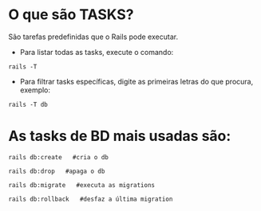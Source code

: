 # O que são TASKS?

São tarefas predefinidas que o Rails pode executar.

+ Para listar todas as tasks, execute o comando:
~~~
rails -T
~~~
+ Para filtrar tasks específicas, digite as primeiras letras do que procura, exemplo:
~~~
rails -T db
~~~

# As tasks de BD mais usadas são:

~~~
rails db:create   #cria o db
~~~
~~~
rails db:drop   #apaga o db
~~~
~~~
rails db:migrate   #executa as migrations
~~~
~~~
rails db:rollback   #desfaz a última migration
~~~
